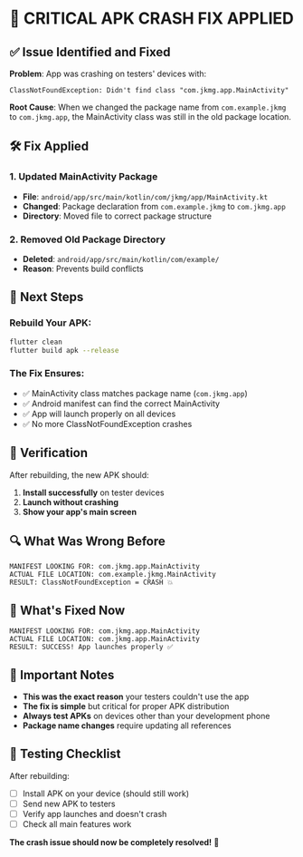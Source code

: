 # 🔧 CRITICAL APK CRASH FIX APPLIED

## ✅ **Issue Identified and Fixed**

**Problem**: App was crashing on testers' devices with:
```
ClassNotFoundException: Didn't find class "com.jkmg.app.MainActivity"
```

**Root Cause**: When we changed the package name from `com.example.jkmg` to `com.jkmg.app`, the MainActivity class was still in the old package location.

## 🛠️ **Fix Applied**

### 1. **Updated MainActivity Package**
- **File**: `android/app/src/main/kotlin/com/jkmg/app/MainActivity.kt`
- **Changed**: Package declaration from `com.example.jkmg` to `com.jkmg.app`
- **Directory**: Moved file to correct package structure

### 2. **Removed Old Package Directory** 
- **Deleted**: `android/app/src/main/kotlin/com/example/` 
- **Reason**: Prevents build conflicts

## 🚀 **Next Steps**

### **Rebuild Your APK:**
```bash
flutter clean
flutter build apk --release
```

### **The Fix Ensures:**
- ✅ MainActivity class matches package name (`com.jkmg.app`)
- ✅ Android manifest can find the correct MainActivity
- ✅ App will launch properly on all devices
- ✅ No more ClassNotFoundException crashes

## 📱 **Verification**

After rebuilding, the new APK should:
1. **Install successfully** on tester devices
2. **Launch without crashing** 
3. **Show your app's main screen**

## 🔍 **What Was Wrong Before**

```
MANIFEST LOOKING FOR: com.jkmg.app.MainActivity
ACTUAL FILE LOCATION: com.example.jkmg.MainActivity
RESULT: ClassNotFoundException = CRASH 💥
```

## 🎯 **What's Fixed Now**

```
MANIFEST LOOKING FOR: com.jkmg.app.MainActivity  
ACTUAL FILE LOCATION: com.jkmg.app.MainActivity
RESULT: SUCCESS! App launches properly ✅
```

## 📝 **Important Notes**

- **This was the exact reason** your testers couldn't use the app
- **The fix is simple** but critical for proper APK distribution
- **Always test APKs** on devices other than your development phone
- **Package name changes** require updating all references

## 🧪 **Testing Checklist**

After rebuilding:
- [ ] Install APK on your device (should still work)
- [ ] Send new APK to testers 
- [ ] Verify app launches and doesn't crash
- [ ] Check all main features work

**The crash issue should now be completely resolved!** 🎉